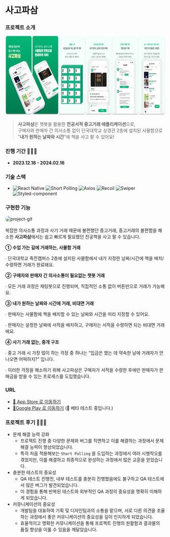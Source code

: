# 사고파삼 


### 프로젝트 소개

<img src="./app/assets/images/readme/sagopasam.png" alt="project-image" height="250">

> **사고파삼**은 챗봇을 활용한 **전공서적 중고거래 애플리케이션**으로,   
> 구매자와 판매자 간 의사소통 없이 단국대학교 상경관 2층에 설치된 사물함으로  
> ”**내가 원하는 날짜와 시간**”에 책을 사고 팔 수 있어요!

### 진행 기간 👩🏻‍💻

- **2023.12.18 - 2024.02.16**

### 기술 스택

- ![React Native](https://img.shields.io/badge/React%20Native-61DAFB?style=flat&logo=React&logoColor=white)
  ![Short Polling](https://img.shields.io/badge/Short%20Polling-FFEB99?style=flat&logo=&logoColor=white)
  ![Axios](https://img.shields.io/badge/Axios-5A29E4?style=flat&logo=Axios&logoColor=white)
  ![Recoil](https://img.shields.io/badge/Recoil-3578E5?style=flat&logo=Recoil&logoColor=white)
  ![Swiper](https://img.shields.io/badge/Swiper-6332F6?style=flat&logo=Swiper&logoColor=white)
  ![Styled-component](https://img.shields.io/badge/styled%20components-DB7093?style=flat&logo=styledcomponents&logoColor=white)

### 구현한 기능
<div style="display: inline-block; border-radius: 30px; overflow: hidden;">
  <img src="./app/assets/images/readme/gif/Sagopasam_Screen.gif" alt="project-gif" height="500" >
</div>

복잡한 의사소통 과정과 사기 거래 때문에 불편했던 중고거래, 중고거래의 불편함을 해소한 **사고파삼**에서는 쉽고 빠르게 필요했던 전공책을 사고 팔 수 있습니다.

**① 수업 가는 길에 거래하는, 사물함 거래**

∙ 단국대학교 죽전캠퍼스 2층에 설치된 사물함에서 내가 지정한 날짜/시간에 책을 배치/수령하면 거래가 완료돼요.

**② 구매자와 판매자 간 의사소통이 필요없는 챗봇 거래**

∙ 모든 거래 과정은 채팅봇으로 진행되며, 직접적인 소통 없이 버튼만으로 거래가 가능해요.

**③ 내가 원하는 날짜와 시간에 거래, 비대면 거래**

∙ 판매자는 사물함에 책을 배치할 수 있는 날짜와 시간을 미리 지정할 수 있어요.

∙ 판매자는 설정한 날짜에 서적을 배치하고, 구매자는 서적을 수령하면 되는 비대면 거래에요.

**④ 사기 거래 없는, 중개 구조**

∙ 중고 거래 시 가장 많이 하는 걱정 중 하나는 “입금은 했는 데 약속한 날에 거래자가 안 나오면 어떡하지?” 입니다.

∙ 이러한 걱정을 해소하기 위해 사고파삼은 구매자가 서적을 수령한 후에만 판매자가 판매금을 받을 수 있는 프로세스를 도입했습니다.

### URL

- [🔗 App Store 로 이동하기](https://apps.apple.com/kr/app/%EC%82%AC%EA%B3%A0%ED%8C%8C%EC%82%BC/id6477531087)
- [🔗Google Play 로 이동하기]() (🚧 베타 테스트 중입니다.)

### 프로젝트 후기 🙇🏻‍♀️

- 문제 해결 능력 강화
  - 프로젝트 진행 중 다양한 문제와 버그를 직면하고 이를 해결하는 과정에서 문제 해결 능력이 향상되었습니다.
  - 특히 처음 적용해보는 `Short Polling` 을 도입하는 과정에서 여러 시행착오를 겪었지만, 이를 해결하고 최종적으로 완성하는 과정에서 많은 교훈을 얻었습니다.
- 충분한 테스트의 중요성
  - QA 테스트 진행전, 내부 테스트를 충분히 진행했음에도 불구하고 QA 테스트에서 많은 버그가 발견되었습니다.
  - 이 경험을 통해 반복된 테스트와 외부적인 QA 과정의 중요성을 명확히 이해하게 되었습니다.
- 커뮤니케이션의 중요성
  - 개발팀을 대표하여 기획 및 디자인팀과의 소통을 맡으며, 서로 다른 의견을 조율하는 과정에서 좋은 커뮤니케이션의 중요성을 깊이 인지하게 되었습니다.
  - 효율적이고 명확한 커뮤니케이션을 통해 프로젝트 진행의 원활함과 결과물의 품질 향상을 이룰 수 있음을 깨달았습니다.

